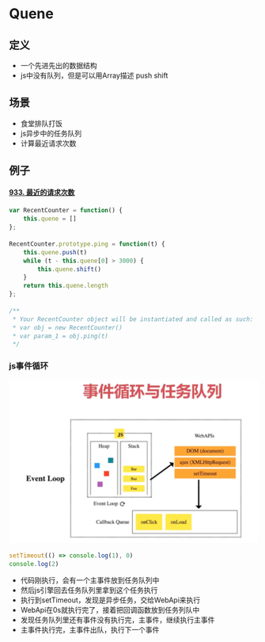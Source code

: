 # Quene

## 定义

- 一个先进先出的数据结构
- js中没有队列，但是可以用Array描述 push shift

## 场景

- 食堂排队打饭
- js异步中的任务队列
- 计算最近请求次数

## 例子

#### [933. 最近的请求次数](https://leetcode.cn/problems/number-of-recent-calls/)

```js
var RecentCounter = function() {
    this.quene = []
};

RecentCounter.prototype.ping = function(t) {
    this.quene.push(t)
    while (t - this.quene[0] > 3000) {
        this.quene.shift()
    }
    return this.quene.length
};

/**
 * Your RecentCounter object will be instantiated and called as such:
 * var obj = new RecentCounter()
 * var param_1 = obj.ping(t)
 */
```

### js事件循环

<img src="https://github.com/Sunxinqiang/blog/blob/master/blogs/imgs/image-20220626065712232.png" alt="image-20220626065712232" style="zoom:50%;" />

```js
setTimeout(() => console.log(1), 0)
console.log(2)
```

- 代码刚执行，会有一个主事件放到任务队列中
- 然后js引擎回去任务队列里拿到这个任务执行
- 执行到setTimeout，发现是异步任务，交给WebApi来执行
- WebApi在0s就执行完了，接着把回调函数放到任务列队中
- 发现任务队列里还有事件没有执行完，主事件，继续执行主事件
- 主事件执行完，主事件出队，执行下一个事件